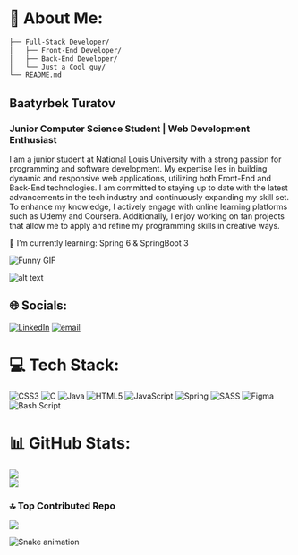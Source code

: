# 💫 About Me: 

```bash Cyber Artist/
├── Full-Stack Developer/
│   ├── Front-End Developer/
│   ├── Back-End Developer/
│   └── Just a Cool guy/
└── README.md
```
## Baatyrbek Turatov 
### Junior Computer Science Student | Web Development Enthusiast
<p>I am a junior student at National Louis University with a strong passion for programming and software development. My expertise lies in building dynamic and responsive web applications, utilizing both Front-End and Back-End technologies. I am committed to staying up to date with the latest advancements in the tech industry and continuously expanding my skill set. To enhance my knowledge, I actively engage with online learning platforms such as Udemy and Coursera. Additionally, I enjoy working on fan projects that allow me to apply and refine my programming skills in creative ways.</p>

🌱 I’m currently learning: Spring 6 & SpringBoot 3<br>

<img src="https://media4.giphy.com/media/v1.Y2lkPTc5MGI3NjExZTJjaGJmZm00YXY1cmpiaHJvNXc1ejI5MmNnaWd4OHdueWx1ODZrNCZlcD12MV9pbnRlcm5hbF9naWZfYnlfaWQmY3Q9Zw/8PBHolXjrUV7DuRtbG/giphy.gif" alt="Funny GIF">

![alt text](https://media4.giphy.com/media/v1.Y2lkPTc5MGI3NjExZTJjaGJmZm00YXY1cmpiaHJvNXc1ejI5MmNnaWd4OHdueWx1ODZrNCZlcD12MV9pbnRlcm5hbF9naWZfYnlfaWQmY3Q9Zw/8PBHolXjrUV7DuRtbG/giphy.gif)

## 🌐 Socials:
[![LinkedIn](https://img.shields.io/badge/LinkedIn-%230077B5.svg?logo=linkedin&logoColor=white)](https://linkedin.com/in/bturatov) [![email](https://img.shields.io/badge/Email-D14836?logo=gmail&logoColor=white)](mailto:baatyrbekturatov25@gmail.com) 

# 💻 Tech Stack:
![CSS3](https://img.shields.io/badge/css3-%231572B6.svg?style=for-the-badge&logo=css3&logoColor=white) ![C](https://img.shields.io/badge/c-%2300599C.svg?style=for-the-badge&logo=c&logoColor=white) ![Java](https://img.shields.io/badge/java-%23ED8B00.svg?style=for-the-badge&logo=openjdk&logoColor=white) ![HTML5](https://img.shields.io/badge/html5-%23E34F26.svg?style=for-the-badge&logo=html5&logoColor=white) ![JavaScript](https://img.shields.io/badge/javascript-%23323330.svg?style=for-the-badge&logo=javascript&logoColor=%23F7DF1E) ![Spring](https://img.shields.io/badge/spring-%236DB33F.svg?style=for-the-badge&logo=spring&logoColor=white) ![SASS](https://img.shields.io/badge/SASS-hotpink.svg?style=for-the-badge&logo=SASS&logoColor=white) ![Figma](https://img.shields.io/badge/figma-%23F24E1E.svg?style=for-the-badge&logo=figma&logoColor=white) ![Bash Script](https://img.shields.io/badge/bash_script-%23121011.svg?style=for-the-badge&logo=gnu-bash&logoColor=white)

# 📊 GitHub Stats:
<!--![](https://github-readme-stats.vercel.app/api?username=MrSandwick&theme=dark&hide_border=true&include_all_commits=false&count_private=false)<br/> -->
![](https://github-readme-streak-stats.herokuapp.com/?user=MrSandwick&theme=dark&hide_border=true)<br/>
![](https://github-readme-stats.vercel.app/api/top-langs/?username=MrSandwick&theme=dark&hide_border=true&include_all_commits=false&count_private=false&layout=compact)

### 🔝 Top Contributed Repo
![](https://github-contributor-stats.vercel.app/api?username=MrSandwick&limit=5&theme=tokyonight&combine_all_yearly_contributions=true)

<img src="https://raw.githubusercontent.com/MrSandwick/MrSandwick/output/snake.svg" alt="Snake animation" />

<!-- Proudly created with GPRM ( https://gprm.itsvg.in ) -->